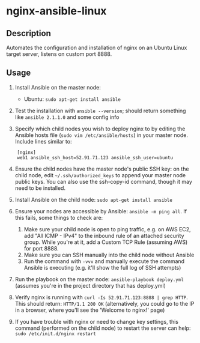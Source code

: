 # nginx-ansible-linux

## Description

Automates the configuration and installation of nginx on an Ubuntu Linux target server, listens on custom port 8888.

## Usage

1. Install Ansible on the master node:
    * Ubuntu: `sudo apt-get install ansible`

2. Test the installation with `ansible --version`; should return something like `ansible 2.1.1.0` and some config info

3. Specify which child nodes you wish to deploy nginx to by editing the Ansible hosts file (`sudo vim /etc/ansible/hosts`) in your master node. Include lines similar to:

```
    [nginx]
    web1 ansible_ssh_host=52.91.71.123 ansible_ssh_user=ubuntu
```
    
4. Ensure the child nodes have the master node's public SSH key: on the child node, edit `~/.ssh/authorized_keys` to append your master node public keys. You can also use the ssh-copy-id command, though it may need to be installed.

5. Install Ansible on the child node: `sudo apt-get install ansible`

6. Ensure your nodes are accessible by Ansible: `ansible -m ping all`. If this fails, some things to check are:
    1. Make sure your child node is open to ping traffic, e.g. on AWS EC2, add "All ICMP - IPv4" to the inbound rule of an attached security group. While you're at it, add a Custom TCP Rule (assuming AWS) for port 8888.
    2. Make sure you can SSH manually into the child node without Ansible 
    3. Run the command with `-vvv` and manually execute the command Ansible is executing (e.g. it'll show the full log of SSH attempts)

7. Run the playbook on the master node: `ansible-playbook deploy.yml` (assumes you're in the project directory that has deploy.yml)

8. Verify nginx is running with `curl -Is 52.91.71.123:8888 | grep HTTP`. This should return: `HTTP/1.1 200 OK` (alternatively, you could go to the IP in a browser, where you'll see the 'Welcome to nginx!' page)

9. If you have trouble with nginx or need to change key settings, this command (performed on the child node) to restart the server can help: `sudo /etc/init.d/nginx restart`
